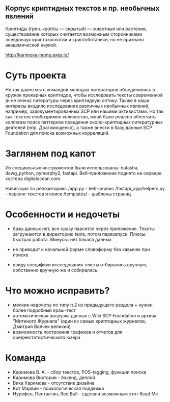 ## Корпус криптидных текстов и пр. необычных явлений
Крипти́ды (греч. κρύπτω — скрытый) — животные или растения, существование которых считается возможным сторонниками псевдонаук криптозоологии и криптоботаники, но не признано академической наукой.

http://karimova-home.axes.io/

# Суть проекта 
Не так давно мы с командой молодых литераторов объединились в кружок прекарных криптидов, чтобы исследовать тексты современной (и не очень) литературы через криптидную оптику. Также в наши интересы входило исследование различных необычных явлений, например, задокументированных SCP или нашими активистами. Но так как текстов необозримое количество, мной было решено облегчить коллегам поиск паттернов поведения около-криптидных литературных деятелей (нпр. Драгомощенко), а также внести в базу данные SCP Foundation для поиска возможных корреляций. 

# Заглянем под капот
Из специальных инструментов были использованы: natasha, dawg_python, pymorphy2, fastapi. Веб-приложение поднято на сервере хостера digitalocean.com

Навигация по репозиторию:
/app.py - веб-сервис
/fastapi_app/helpers.py - парсинг текстов и поиск
/templates/ - шаблоны страниц

# Особенности и недочеты

- базы данных нет, все сразу парсится через приложение. Тексты загружаются в директорию texts, потом перезапуск. 
 Плюсы: быстрая работа.
 Минусы: нет бэкапа данных

- не приводит к начальной форме словоформу без кавычек при поиске

- ввиду специфики исследования тексты отбирались вручную, собственно вручную же и собирались. 

# Что можно исправить? 

- мелкие недочеты по типу п.2 из предыдущего раздела + нужен более подробный краш-тест
- автоматическая выгрузка данных с Wiki SCP Foundation и архива "Митиного Журнала" (один из самых криптидных журналов, Дмитрий Волчек великий)
- возможность построения графиков и отчетов для среднестатистического юзера

# Команда
- Каримова В. А. - сбор текстов, POS-tagging, функции поиска
- Каримова Виктория - бэкенд, деплой
- Вика Каримова - отсутствие дизайна 
- Кот Марвин - психологическая поддежка
- Нурофен, Пенталгин, Red Bull - сделали возможным этот Read Me
